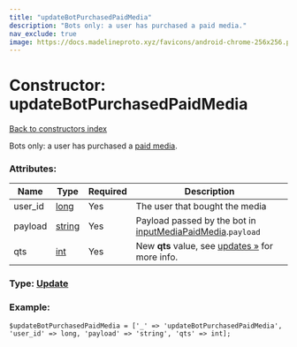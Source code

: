 ```yaml
---
title: "updateBotPurchasedPaidMedia"
description: "Bots only: a user has purchased a paid media."
nav_exclude: true
image: https://docs.madelineproto.xyz/favicons/android-chrome-256x256.png
---
```

# Constructor: updateBotPurchasedPaidMedia  
[Back to constructors index](/API_docs/constructors/index.html)



Bots only: a user has purchased a [paid media](https://core.telegram.org/api/paid-media).

### Attributes:

| Name     |    Type       | Required | Description |
|----------|---------------|----------|-------------|
|user\_id|[long](/API_docs/types/long.html) | Yes|The user that bought the media|
|payload|[string](/API_docs/types/string.html) | Yes|Payload passed by the bot in [inputMediaPaidMedia](../constructors/inputMediaPaidMedia.html).`payload`|
|qts|[int](/API_docs/types/int.html) | Yes|New **qts** value, see [updates »](https://core.telegram.org/api/updates) for more info.|



### Type: [Update](/API_docs/types/Update.html)


### Example:

```
$updateBotPurchasedPaidMedia = ['_' => 'updateBotPurchasedPaidMedia', 'user_id' => long, 'payload' => 'string', 'qts' => int];
```  
